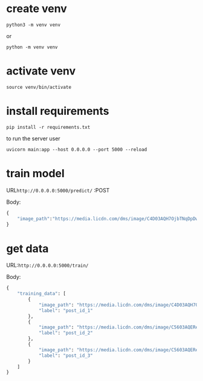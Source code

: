 

# create venv

```shell
python3 -m venv venv

```
or
```shell
python -m venv venv
```

# activate venv

```shell
source venv/bin/activate
```

# install requirements
```shell
pip install -r requirements.txt
```


to run the server user

```shell
uvicorn main:app --host 0.0.0.0 --port 5000 --reload
```

# train model
URL``http://0.0.0.0:5000/predict/`` :POST

Body:
```python
{
    "image_path":"https://media.licdn.com/dms/image/C4D03AQH7OjbTNqDpDw/profile-displayphoto-shrink_400_400/0/1662213868889?e=1692835200&v=beta&t=x2W_6PuRkZNG8GfsdAacvplZ1UagBsCqC7GgfJrw6G0"
}
```

# get data
URL:``http://0.0.0.0:5000/train/``

Body:
```python
{
    "training_data": [
        {
            "image_path": "https://media.licdn.com/dms/image/C4D03AQH7OjbTNqDpDw/profile-displayphoto-shrink_400_400/0/1662213868889?e=1692835200&v=beta&t=x2W_6PuRkZNG8GfsdAacvplZ1UagBsCqC7GgfJrw6G0",
            "label": "post_id_1"
        },
        {
            "image_path": "https://media.licdn.com/dms/image/C5603AQEReSODdvboJw/profile-displayphoto-shrink_400_400/0/1633380703911?e=1692835200&v=beta&t=KSCuROEljCf7jLEi2YOP6Z7TSGEhf0qb_oxi9tdPIUw",
            "label": "post_id_2"
        },
        {
            "image_path": "https://media.licdn.com/dms/image/C5603AQEReSODdvboJw/profile-displayphoto-shrink_400_400/0/1633380703911?e=1692835200&v=beta&t=KSCuROEljCf7jLEi2YOP6Z7TSGEhf0qb_oxi9tdPIUw",
            "label": "post_id_3"
        }
    ]
}

```